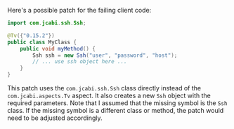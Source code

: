 Here's a possible patch for the failing client code:

```java
import com.jcabi.ssh.Ssh;

@Tv({"0.15.2"})
public class MyClass {
    public void myMethod() {
        Ssh ssh = new Ssh("user", "password", "host");
        // ... use ssh object here ...
    }
}
```

This patch uses the `com.jcabi.ssh.Ssh` class directly instead of the `com.jcabi.aspects.Tv` aspect. It also creates a new `Ssh` object with the required parameters. Note that I assumed that the missing symbol is the `Ssh` class. If the missing symbol is a different class or method, the patch would need to be adjusted accordingly.